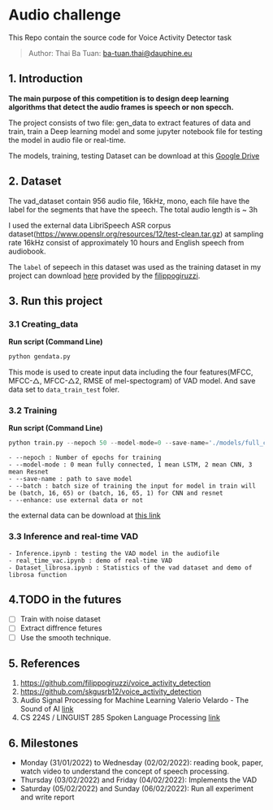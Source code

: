 
# Audio challenge

This Repo contain the source code for Voice Activity Detector task

>Author: Thai Ba Tuan: ba-tuan.thai@dauphine.eu
## 1. Introduction

**The main purpose of this competition is to design deep learning algorithms that detect the audio frames is speech or non specch.**

The project consists of two file: gen_data to extract features of data and train, train a Deep learning model and some jupyter notebook file for testing the model in audio file or real-time.

The models, training, testing Dataset can be download at this [Google Drive](https://drive.google.com/drive/folders/1N8JF0tk48oz3R4Z0XPKM5PNmYVZAilzj?usp=sharing)

## 2. Dataset
The vad_dataset contain 956 audio file, 16kHz, mono, each file have the label for the segments that have the speech. The total audio length is ~ 3h 

I used the external data LibriSpeech ASR corpus dataset(https://www.openslr.org/resources/12/test-clean.tar.gz) at sampling rate 16kHz consist of approximately 10 hours and English speech from audiobook.

The `label` of sepeech in this dataset was used as the training dataset in my project can download [here](https://drive.google.com/drive/folders/1ZPQ6wnMhHeE7XP5dqpAEmBAryFzESlin) provided by the [filippogiruzzi](https://github.com/filippogiruzzi/voice_activity_detection).

## 3. Run this project

### 3.1 Creating_data 

**Run script (Command Line)**

```python
python gendata.py 
```
This mode is used to create input  data including the four features(MFCC, MFCC-△, MFCC-△2, RMSE of mel-spectogram) of VAD model.
And save data set to `data_train_test` foler.

### 3.2 Training 

**Run script (Command Line)**

```python
python train.py --nepoch 50 --model-mode=0 --save-name='./models/full_con_vad_eh.h5' --batch=8196 --enhance
```

```
- --nepoch : Number of epochs for training
- --model-mode : 0 mean fully connected, 1 mean LSTM, 2 mean CNN, 3 mean Resnet
- --save-name : path to save model
- --batch : batch size of training the input for model in train will be (batch, 16, 65) or (batch, 16, 65, 1) for CNN and resnet
- --enhance: use external data or not
```
the external data can be download at [this link](https://drive.google.com/drive/folders/1N8JF0tk48oz3R4Z0XPKM5PNmYVZAilzj?usp=sharing)

### 3.3 Inference and real-time VAD
```
- Inference.ipynb : testing the VAD model in the audiofile 
- real_time_vac.ipynb : demo of real-time VAD
- Dataset_librosa.ipynb : Statistics of the vad dataset and demo of librosa function
```
##  4.TODO in the futures

- [ ] Train with noise dataset
- [ ] Extract diffrence fetures
- [ ] Use the smooth technique.
## 5. References

1.	https://github.com/filippogiruzzi/voice_activity_detection
2.	https://github.com/skgusrb12/voice_activity_detection
3.	Audio Signal Processing for Machine Learning Valerio Velardo - The Sound of AI [link](https://www.youtube.com/watch?v=iCwMQJnKk2c&list=PL-wATfeyAMNqIee7cH3q1bh4QJFAaeNv0)
4.	CS 224S / LINGUIST 285 Spoken Language Processing [link](http://web.stanford.edu/class/cs224s/syllabus/)

## 6. Milestones 

-	Monday (31/01/2022) to Wednesday  (02/02/2022): reading book, paper, watch video to understand the concept of speech processing.
-	Thursday (03/02/2022) and Friday (04/02/2022): Implements the VAD 
-	Saturday (05/02/2022) and Sunday (06/02/2022): Run all experiment and write report
